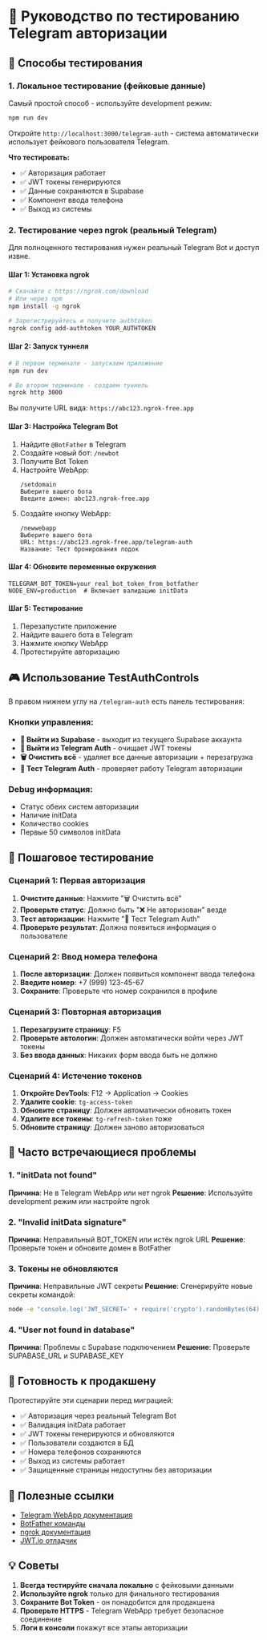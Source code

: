 # 🧪 Руководство по тестированию Telegram авторизации

## 🎯 Способы тестирования

### 1. **Локальное тестирование (фейковые данные)**

Самый простой способ - используйте development режим:

```bash
npm run dev
```

Откройте `http://localhost:3000/telegram-auth` - система автоматически использует фейкового пользователя Telegram.

**Что тестировать:**

- ✅ Авторизация работает
- ✅ JWT токены генерируются
- ✅ Данные сохраняются в Supabase
- ✅ Компонент ввода телефона
- ✅ Выход из системы

### 2. **Тестирование через ngrok (реальный Telegram)**

Для полноценного тестирования нужен реальный Telegram Bot и доступ извне.

#### Шаг 1: Установка ngrok

```bash
# Скачайте с https://ngrok.com/download
# Или через npm
npm install -g ngrok

# Зарегистрируйтесь и получите authtoken
ngrok config add-authtoken YOUR_AUTHTOKEN
```

#### Шаг 2: Запуск туннеля

```bash
# В первом терминале - запускаем приложение
npm run dev

# Во втором терминале - создаем туннель
ngrok http 3000
```

Вы получите URL вида: `https://abc123.ngrok-free.app`

#### Шаг 3: Настройка Telegram Bot

1. Найдите `@BotFather` в Telegram
2. Создайте новый бот: `/newbot`
3. Получите Bot Token
4. Настройте WebApp:
   ```
   /setdomain
   Выберите вашего бота
   Введите домен: abc123.ngrok-free.app
   ```
5. Создайте кнопку WebApp:
   ```
   /newwebapp
   Выберите вашего бота
   URL: https://abc123.ngrok-free.app/telegram-auth
   Название: Тест бронирования лодок
   ```

#### Шаг 4: Обновите переменные окружения

```env
TELEGRAM_BOT_TOKEN=your_real_bot_token_from_botfather
NODE_ENV=production  # Включает валидацию initData
```

#### Шаг 5: Тестирование

1. Перезапустите приложение
2. Найдите вашего бота в Telegram
3. Нажмите кнопку WebApp
4. Протестируйте авторизацию

## 🎮 Использование TestAuthControls

В правом нижнем углу на `/telegram-auth` есть панель тестирования:

### Кнопки управления:

- **🚪 Выйти из Supabase** - выходит из текущего Supabase аккаунта
- **🔐 Выйти из Telegram Auth** - очищает JWT токены
- **🗑️ Очистить всё** - удаляет все данные авторизации + перезагрузка
- **🎯 Тест Telegram Auth** - проверяет работу Telegram авторизации

### Debug информация:

- Статус обеих систем авторизации
- Наличие initData
- Количество cookies
- Первые 50 символов initData

## 🔄 Пошаговое тестирование

### Сценарий 1: Первая авторизация

1. **Очистите данные**: Нажмите "🗑️ Очистить всё"
2. **Проверьте статус**: Должно быть "❌ Не авторизован" везде
3. **Тест авторизации**: Нажмите "🎯 Тест Telegram Auth"
4. **Проверьте результат**: Должна появиться информация о пользователе

### Сценарий 2: Ввод номера телефона

1. **После авторизации**: Должен появиться компонент ввода телефона
2. **Введите номер**: +7 (999) 123-45-67
3. **Сохраните**: Проверьте что номер сохранился в профиле

### Сценарий 3: Повторная авторизация

1. **Перезагрузите страницу**: F5
2. **Проверьте автологин**: Должен автоматически войти через JWT токены
3. **Без ввода данных**: Никаких форм ввода быть не должно

### Сценарий 4: Истечение токенов

1. **Откройте DevTools**: F12 → Application → Cookies
2. **Удалите cookie**: `tg-access-token`
3. **Обновите страницу**: Должен автоматически обновить токен
4. **Удалите все токены**: `tg-refresh-token` тоже
5. **Обновите страницу**: Должен заново авторизоваться

## 🚨 Часто встречающиеся проблемы

### 1. "initData not found"

**Причина**: Не в Telegram WebApp или нет ngrok
**Решение**: Используйте development режим или настройте ngrok

### 2. "Invalid initData signature"

**Причина**: Неправильный BOT_TOKEN или истёк ngrok URL
**Решение**: Проверьте токен и обновите домен в BotFather

### 3. Токены не обновляются

**Причина**: Неправильные JWT секреты
**Решение**: Сгенерируйте новые секреты командой:

```bash
node -e "console.log('JWT_SECRET=' + require('crypto').randomBytes(64).toString('hex'))"
```

### 4. "User not found in database"

**Причина**: Проблемы с Supabase подключением
**Решение**: Проверьте SUPABASE_URL и SUPABASE_KEY

## 🎯 Готовность к продакшену

Протестируйте эти сценарии перед миграцией:

- ✅ Авторизация через реальный Telegram Bot
- ✅ Валидация initData работает
- ✅ JWT токены генерируются и обновляются
- ✅ Пользователи создаются в БД
- ✅ Номера телефонов сохраняются
- ✅ Выход из системы работает
- ✅ Защищенные страницы недоступны без авторизации

## 🔗 Полезные ссылки

- [Telegram WebApp документация](https://core.telegram.org/bots/webapps)
- [BotFather команды](https://core.telegram.org/bots#3-how-do-i-create-a-bot)
- [ngrok документация](https://ngrok.com/docs)
- [JWT.io отладчик](https://jwt.io/)

## 💡 Советы

1. **Всегда тестируйте сначала локально** с фейковыми данными
2. **Используйте ngrok** только для финального тестирования
3. **Сохраните Bot Token** - он понадобится для продакшена
4. **Проверьте HTTPS** - Telegram WebApp требует безопасное соединение
5. **Логи в консоли** покажут все этапы авторизации
